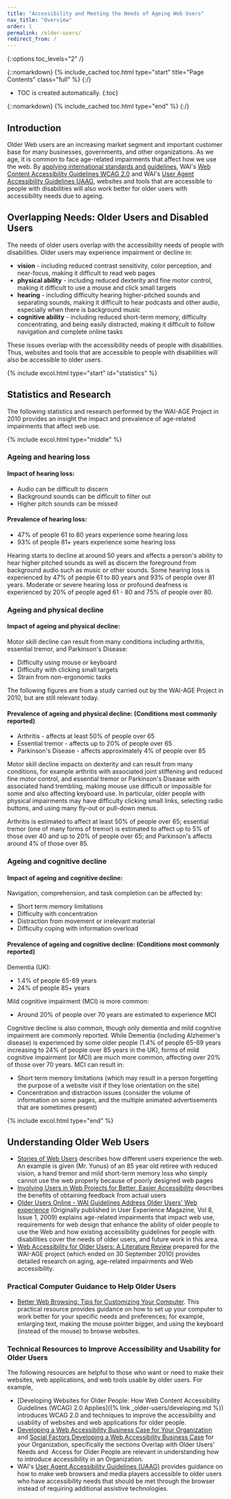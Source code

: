 ```yaml
---
title: "Accessibility and Meeting the Needs of Ageing Web Users"
nav_title: "Overview"
order: 1
permalink: /older-users/
redirect_from: /
---
```


{::options toc_levels="2" /}

{::nomarkdown}
{% include_cached toc.html type="start" title="Page Contents" class="full" %}
{:/}

-   TOC is created automatically.
{:toc}

{::nomarkdown}
{% include_cached toc.html type="end" %}
{:/}

## Introduction

Older Web users are an increasing market segment and important customer base for many businesses, governments, and other organizations. As we age, it is common to face age-related impairments that affect how we use the web. By [applying international standards and guidelines](https://www.w3.org/WAI/guid-tech.html), WAI's [Web Content Accessibility Guidelines WCAG 2.0](https://www.w3.org/WAI/intro/wcag) and WAI's [User Agent Accessibility Guidelines UAAG](https://www.w3.org/WAI/intro/uaag), websites and tools that are accessible to people with disabilities will also work better for older users with accessibility needs due to ageing.

## Overlapping Needs: Older Users and Disabled Users

The needs of older users overlap with the accessibility needs of people with disabilities. Older users may experience impairment or decline in:

-   **vision** - including reduced contrast sensitivity, color
    perception, and near-focus, making it difficult to read web pages
-   **physical ability** - including reduced dexterity and fine motor
    control, making it difficult to use a mouse and click small targets
-   **hearing** - including difficulty hearing higher-pitched sounds and
    separating sounds, making it difficult to hear podcasts and other
    audio, especially when there is background music
-   **cognitive ability** - including reduced short-term memory,
    difficulty concentrating, and being easily distracted, making it
    difficult to follow navigation and complete online tasks

These issues overlap with the accessibility needs of people with disabilities. Thus, websites and tools that are accessible to people with disabilities will also be accessible to older users.

{% include excol.html type="start" id="statistics" %}

## Statistics and Research

The following statistics and research performed by the WAI-AGE Project in 2010 provides an insight the impact and prevalence of age-related impairments that affect web use.

{% include excol.html type="middle" %}

### Ageing and hearing loss

#### Impact of hearing loss:

* Audio can be difficult to discern
* Background sounds can be difficult to filter out
* Higher pitch sounds can be missed

#### Prevalence of hearing loss:

* 47% of people 61 to 80 years experience some hearing loss
* 93% of people 81+ years experience some hearing loss

Hearing starts to decline at around 50 years and affects a person's ability to hear higher pitched sounds as well as discern the foreground from background audio such as music or other sounds.  Some hearing loss is experienced by 47% of people 61 to 80 years and 93% of people over 81 years.  Moderate or severe hearing loss or profound deafness is experienced by 20% of people aged 61 - 80 and 75% of people over 80.

### Ageing and physical decline

#### **Impact of ageing and physical decline:**

Motor skill decline can result from many conditions including arthritis,
essential tremor, and Parkinson's Disease:

-   Difficulty using mouse or keyboard
-   Difficulty with clicking small targets
-   Strain from non-ergonomic tasks

The following figures are from a study carried out by the WAI-AGE
Project in 2010, but are still relevant today.

#### **Prevalence of ageing and physical decline:** (Conditions most commonly reported)

-   Arthritis - affects at least 50% of people over 65
-   Essential tremor - affects up to 20% of people over 65
-   Parkinson's Disease - affects approximately 4% of people over 85

Motor skill decline impacts on dexterity and can result from many
conditions, for example arthritis with associated joint stiffening and
reduced fine motor control, and essential tremor or Parkinson's Disease
with associated hand trembling, making mouse use difficult or impossible
for some and also affecting keyboard use. In particular, older people
with physical impairments may have difficulty clicking small links,
selecting radio buttons, and using many fly-out or pull-down menus.

Arthritis is estimated to affect at least 50% of people over 65;
essential tremor (one of many forms of tremor) is estimated to affect up
to 5% of those over 40 and up to 20% of people over 65; and Parkinson's
affects around 4% of those over 85.

### Ageing and cognitive decline

#### **Impact of ageing and cognitive decline:**

Navigation, comprehension, and task completion can be affected by:

-   Short term memory limitations
-   Difficulty with concentration
-   Distraction from movement or irrelevant material
-   Difficulty coping with information overload

#### **Prevalence of ageing and cognitive decline:** (Conditions most commonly reported)

Dementia (UK):

-   1.4% of people 65-69 years
-   24% of people 85+ years

Mild cognitive impairment (MCI) is more common:

-   Around 20% of people over 70 years are estimated to experience MCI

Cognitive decline is also common, though only dementia and mild
cognitive impairment are commonly reported. While Dementia (including
Alzheimer's disease) is experienced by some older people (1.4% of people
65-69 years increasing to 24% of people over 85 years in the UK), forms
of mild cognitive impairment (or MCI) are much more common, affecting
over 20% of those over 70 years. MCI can result in:

-   Short term memory limitations (which may result in a person
    forgetting the purpose of a website visit if they lose orientation
    on the site)
-   Concentration and distraction issues (consider the volume of
    information on some pages, and the multiple animated advertisements
    that are sometimes present)

{% include excol.html type="end" %}

Understanding Older Web Users
-----------------------------

-   [Stories of Web
    Users](https://www.w3.org/WAI/intro/people-use-web/stories)
    describes how different users experience the web. An example is
    given (Mr. Yunus) of an 85 year old retiree with reduced vision, a
    hand tremor and mild short-term memory loss who simply cannot use
    the web properly because of poorly designed web pages
-   [Involving Users in Web Projects for Better, Easier
    Accessibility](https://www.w3.org/WAI/users/involving.html)
    describes the benefits of obtaining feedback from actual users
-   [Older Users Online - WAI Guidelines Address Older Users' Web
    experience](https://www.w3.org/WAI/posts/2009/older-users-online)
    (Originally published in User Experience Magazine, Vol 8, Issue
    1, 2009) explains age-related impairments that impact web use,
    requirements for web design that enhance the ability of older people
    to use the Web and how existing accessibility guidelines for people
    with disabilities cover the needs of older users, and future work in
    this area.
-   [Web Accessibility for Older Users: A Literature
    Review](https://www.w3.org/TR/2008/WD-wai-age-literature-20080514/)
    prepared for the WAI-AGE project (which ended on 30 September 2010)
    provides detailed research on aging, age-related impairments and Web
    accessibility.

### Practical Computer Guidance to Help Older Users

-   [Better Web Browsing: Tips for Customizing Your
    Computer](https://www.w3.org/WAI/users/browsing). This practical
    resource provides guidance on how to set up your computer to work
    better for your specific needs and preferences; for example,
    enlarging text, making the mouse pointer bigger, and using the
    keyboard (instead of the mouse) to browse websites.

### Technical Resources to Improve Accessibility and Usability for Older Users

The following resources are helpful to those who want or need to make
their websites, web applications, and web tools usable by older users.
For example,

-   [Developing Websites for Older People: How Web Content Accessibility
    Guidelines (WCAG) 2.0
    Applies]({% link _older-users/developing.md %})
    introduces WCAG 2.0 and techniques to improve the accessibility and
    usability of websites and web applications for older people.
-   [Developing a Web Accessibility Business Case for Your
    Organization](https://www.w3.org/WAI/bcase/) and [Social Factors
    Developing a Web Accessibility Business
    Case](https://www.w3.org/WAI/bcase/soc.html) for your Organization,
    specifically the sections Overlap with Older Users'
    Needs and  Access for Older People are relevant in understanding how
    to introduce accessibility in an Organization.
-   WAI's [User Agent Accessibility
    Guidelines (UAAG)](https://www.w3.org/WAI/intro/uaag) provides
    guidance on how to make web browsers and media players accessible to
    older users who have accessibility needs that should be met through
    the browser instead of requiring additional assistive technologies.
